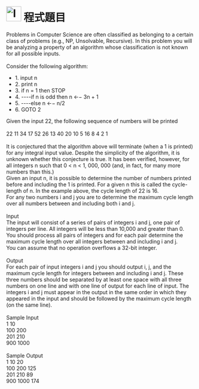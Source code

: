 <h1><img class="alignnone  wp-image-41" src="https://catmaoblog.files.wordpress.com/2016/10/3h9rzur.png" alt="Icon made by Popcorns Arts from www.flaticon.com" width="40" height="40" /> 程式題目</h1>
Problems in Computer Science are often classified as belonging to a certain class of problems (e.g.,
NP, Unsolvable, Recursive). In this problem you will be analyzing a property of an algorithm whose
classification is not known for all possible inputs.<br><br>
Consider the following algorithm:<br>
<ul>
<li>1. input n</li>
<li>2. print n</li>
<li>3. if n = 1 then STOP</li>
<li>4. ----if n is odd then n ←− 3n + 1</li>
<li>5. ----else n ←− n/2</li>
<li>6. GOTO 2</li>
</ul>
Given the input 22, the following sequence of numbers will be printed<br><br>
22 11 34 17 52 26 13 40 20 10 5 16 8 4 2 1<br><br>
It is conjectured that the algorithm above will terminate (when a 1 is printed) for any integral input
value. Despite the simplicity of the algorithm, it is unknown whether this conjecture is true. It has
been verified, however, for all integers n such that 0 < n < 1, 000, 000 (and, in fact, for many more
numbers than this.)<br>
Given an input n, it is possible to determine the number of numbers printed before and including
the 1 is printed. For a given n this is called the cycle-length of n. In the example above, the cycle
length of 22 is 16.<br>
For any two numbers i and j you are to determine the maximum cycle length over all numbers
between and including both i and j.<br><br>
Input<br>
The input will consist of a series of pairs of integers i and j, one pair of integers per line. All integers
will be less than 10,000 and greater than 0.<br>
You should process all pairs of integers and for each pair determine the maximum cycle length over
all integers between and including i and j.<br>
You can assume that no operation overflows a 32-bit integer.<br><br>
Output<br>
For each pair of input integers i and j you should output i, j, and the maximum cycle length for
integers between and including i and j. These three numbers should be separated by at least one space
with all three numbers on one line and with one line of output for each line of input. The integers i
and j must appear in the output in the same order in which they appeared in the input and should be
followed by the maximum cycle length (on the same line).<br><br>
Sample Input<br>
1 10<br>
100 200<br>
201 210<br>
900 1000<br><br>
Sample Output<br>
1 10 20<br>
100 200 125<br>
201 210 89<br>
900 1000 174
